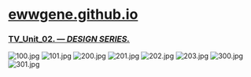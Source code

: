 
# [ewwgene.github.io](https://ewwgene.github.io/)
### [TV_Unit_02. — _DESIGN SERIES._](https://ewwgene.github.io/TV_Unit_02)
<a id="100"></a> ![100.jpg](https://ewwgene.github.io/TV_Unit_02/100.jpg)
<a id="101"></a> ![101.jpg](https://ewwgene.github.io/TV_Unit_02/101.jpg)
<a id="200m"></a> ![200.jpg](https://ewwgene.github.io/TV_Unit_02/Making/200.jpg)
<a id="201m"></a> ![201.jpg](https://ewwgene.github.io/TV_Unit_02/Making/201.jpg)
<a id="202m"></a> ![202.jpg](https://ewwgene.github.io/TV_Unit_02/Making/202.jpg)
<a id="203m"></a> ![203.jpg](https://ewwgene.github.io/TV_Unit_02/Making/203.jpg)
<a id="300"></a> ![300.jpg](https://ewwgene.github.io/TV_Unit_02/300.jpg)
<a id="301"></a> ![301.jpg](https://ewwgene.github.io/TV_Unit_02/301.jpg)


